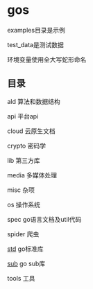 # gos

examples目录是示例

test_data是测试数据

环境变量使用全大写蛇形命名

## 目录

ald 算法和数据结构

api 平台api

cloud 云原生文档

crypto 密码学

lib 第三方库

media 多媒体处理

misc 杂项

os 操作系统

spec go语言文档及util代码

spider 爬虫

[std](https://pkg.go.dev/std) go标准库

[sub](https://pkg.go.dev/golang.org/x) go sub库

tools 工具
